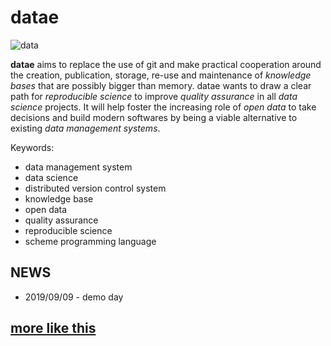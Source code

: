 # datae

![data](https://raw.githubusercontent.com/awesome-data-distribution/datae/master/data.jpg)

**datae** aims to replace the use of git and make practical
cooperation around the creation, publication, storage, re-use and
maintenance of *knowledge bases* that are possibly bigger than
memory. datae wants to draw a clear path for *reproducible science* to
improve *quality assurance* in all *data science* projects. It will
help foster the increasing role of *open data* to take decisions and
build modern softwares by being a viable alternative to existing *data
management systems*.

Keywords:

- data management system
- data science
- distributed version control system
- knowledge base
- open data
- quality assurance
- reproducible science
- scheme programming language

## NEWS

- 2019/09/09 - demo day

## [more like this](https://git.io/fjqY0)
